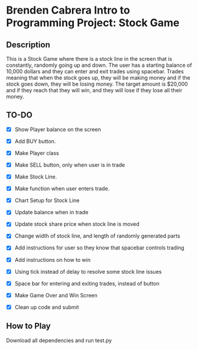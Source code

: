# Brenden Cabrera Intro to Programming Project: Stock Game

## Description
This is a Stock Game where there is a stock line in the screen that is constantly, randomly going up and down. The user has a starting balance of 10,000 dollars and they can enter and exit trades using spacebar. Trades meaning that when the stock goes up, they will be making money and if the stock goes down, they will be losing money. The target amount is $20,000 and if they reach that they will win, and they will lose if they lose all their money.


## TO-DO
- [x] Show Player balance on the screen
- [x] Add BUY button.
- [x] Make Player class
- [x] Make SELL button, only when user is in trade
- [x] Make Stock Line.
- [x] Make function when user enters trade.
- [x] Chart Setup for Stock Line
- [x] Update balance when in trade 
- [x] Update stock share price when stock line is moved
- [x] Change width of stock line, and length of randomly generated parts
- [x] Add instructions for user so they know that spacebar controls trading
- [x] Add instructions on how to win
- [x] Using tick instead of delay to resolve some stock line issues
- [x] Space bar for entering and exiting trades, instead of button
- [x] Make Game Over and Win Screen
- [x] Clean up code and submit


## How to Play

Download all dependencies and run test.py

